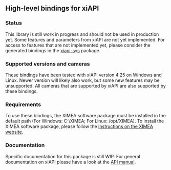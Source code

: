 ## High-level bindings for xiAPI

### Status
This library is still work in progress and should not be used in production yet. 
Some features and parameters from xiAPI are not yet implemented.
For access to features that are not implemented yet, please consider the generated bindings in the [xiapi-sys](https://crates.io/crates/xiapi-sys) package.

### Supported versions and cameras
These bindings have been tested with xiAPI version 4.25 on Windows and Linux. Newer version will likely also work, but
some new features may be unsupported. All cameras that are supported by xiAPI are also supported by these bindings.

### Requirements
To use these bindings, the XIMEA software package must be installed in the default path
(For Windows: C:\XIMEA; For Linux: /opt/XIMEA).
To install the XIMEA software package, please follow the [instructions on the XIMEA website](https://www.ximea.com/support/wiki/apis/APIs#Software-packages).

### Documentation
Specific documentation for this package is still WIP.
For general documentation on xiAPI please have a look at the [API manual](https://www.ximea.com/support/wiki/apis/XiAPI_Manual).


